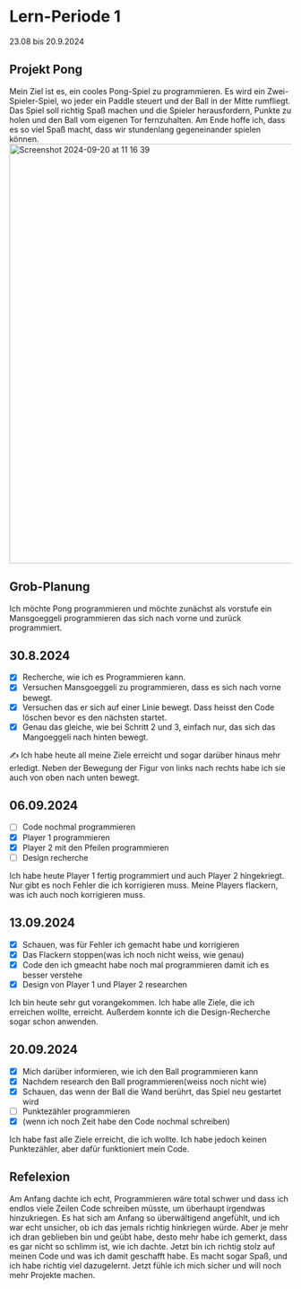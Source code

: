 # Lern-Periode 1
23.08 bis 20.9.2024

## Projekt Pong
Mein Ziel ist es, ein cooles Pong-Spiel zu programmieren. Es wird ein Zwei-Spieler-Spiel,
wo jeder ein Paddle steuert und der Ball in der Mitte rumfliegt. 
Das Spiel soll richtig Spaß machen und die Spieler herausfordern, Punkte zu holen und den Ball vom eigenen Tor fernzuhalten.
Am Ende hoffe ich, dass es so viel Spaß macht, dass wir stundenlang gegeneinander spielen können.
<img width="748" alt="Screenshot 2024-09-20 at 11 16 39" src="https://github.com/user-attachments/assets/f825407e-46e1-4d36-b7f8-94683c3a1fb0">

## Grob-Planung

Ich möchte Pong programmieren und möchte zunächst als vorstufe ein Mansgoeggeli programmieren das sich nach vorne und zurück programmiert.

## 30.8.2024

- [x] Recherche, wie ich es Programmieren kann.
- [x] Versuchen Mansgoeggeli zu programmieren, dass es sich nach vorne bewegt.
- [x] Versuchen das er sich auf einer Linie bewegt. Dass heisst den Code löschen bevor es den nächsten startet.
- [x] Genau das gleiche, wie bei Schritt 2 und 3, einfach nur, das sich das Mangoeggeli nach hinten bewegt.

✍️ Ich habe heute all meine Ziele erreicht und sogar darüber hinaus mehr erledigt.
Neben der Bewegung der Figur von links nach rechts habe ich sie auch von oben nach unten bewegt.


 ## 06.09.2024

- [ ] Code nochmal programmieren
- [x] Player 1 programmieren
- [x] Player 2 mit den Pfeilen programmieren
- [ ] Design recherche

Ich habe heute Player 1 fertig programmiert und auch Player 2 hingekriegt. 
Nur gibt es noch Fehler die ich korrigieren muss. Meine Players flackern, was ich auch noch korrigieren muss.

## 13.09.2024

- [x] Schauen, was für Fehler ich gemacht habe und korrigieren
- [x] Das Flackern stoppen(was ich noch nicht weiss, wie genau)
- [x] Code den ich gmeacht habe noch mal programmieren damit ich es besser verstehe
- [x] Design von Player 1 und Player 2 researchen

Ich bin heute sehr gut vorangekommen. Ich habe alle Ziele, die ich erreichen wollte, erreicht. 
Außerdem konnte ich die Design-Recherche sogar schon anwenden.

 ## 20.09.2024

 - [x] Mich darüber informieren, wie ich den Ball programmieren kann
 - [x] Nachdem research den Ball programmieren(weiss noch nicht wie)
 - [x] Schauen, das wenn der Ball die Wand berührt, das Spiel neu gestartet wird
 - [ ] Punktezähler programmieren
 - [x] (wenn ich noch Zeit habe den Code nochmal schreiben)

Ich habe fast alle Ziele erreicht, die ich wollte. Ich habe jedoch keinen Punktezähler,
aber dafür funktioniert mein Code.

## Refelexion
Am Anfang dachte ich echt, Programmieren wäre total schwer und dass ich endlos viele Zeilen Code schreiben müsste, um überhaupt irgendwas hinzukriegen. Es hat sich am Anfang so überwältigend angefühlt, und ich war echt unsicher, ob ich das jemals richtig hinkriegen würde. Aber je mehr ich dran geblieben bin und geübt habe, desto mehr habe ich gemerkt, dass es gar nicht so schlimm ist, wie ich dachte. Jetzt bin ich richtig stolz auf meinen Code und was ich damit geschafft habe. Es macht sogar Spaß, und ich habe richtig viel dazugelernt. Jetzt fühle ich mich sicher und will noch mehr Projekte machen.
